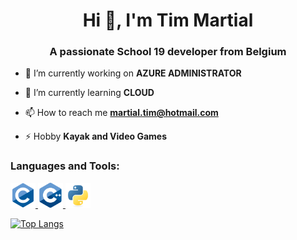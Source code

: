 <h1 align="center">Hi 👋, I'm Tim Martial</h1>
<h3 align="center">A passionate School 19 developer from Belgium</h3>

- 🔭 I’m currently working on **AZURE ADMINISTRATOR**

- 🌱 I’m currently learning **CLOUD**

- 📫 How to reach me **martial.tim@hotmail.com**

- ⚡ Hobby **Kayak and Video Games**

<p align="left">
</p>

<h3 align="left">Languages and Tools:</h3>
<p align="left"> <a href="https://www.cprogramming.com/" target="_blank" rel="noreferrer"> <img src="https://raw.githubusercontent.com/devicons/devicon/master/icons/c/c-original.svg" alt="c" width="40" height="40"/> </a> <a href="https://www.w3schools.com/cpp/" target="_blank" rel="noreferrer"> <img src="https://raw.githubusercontent.com/devicons/devicon/master/icons/cplusplus/cplusplus-original.svg" alt="cplusplus" width="40" height="40"/> </a> <a href="https://www.python.org" target="_blank" rel="noreferrer"> <img src="https://raw.githubusercontent.com/devicons/devicon/master/icons/python/python-original.svg" alt="python" width="40" height="40"/> </a> </p>

[![Top Langs](https://github-readme-stats.vercel.app/api/top-langs/?username=mushumartial&layout=compact)](https://github.com/anuraghazra/github-readme-stats)
